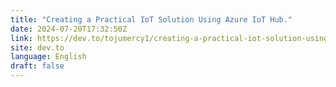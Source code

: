 ```yaml
---
title: "Creating a Practical IoT Solution Using Azure IoT Hub."
date: 2024-07-20T17:32:50Z
link: https://dev.to/tojumercy1/creating-a-practical-iot-solution-using-azure-iot-hub-10ji?utm_medium=RSS&utm_source=news.12bit.vn
site: dev.to
language: English
draft: false
---
```

